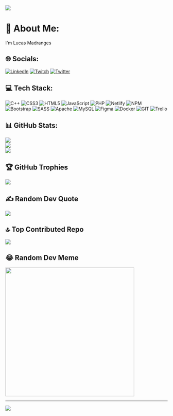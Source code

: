 <!--
<link rel="preconnect" href="https://fonts.googleapis.com">
<link rel="preconnect" href="https://fonts.gstatic.com" crossorigin>
<link href="https://fonts.googleapis.com/css2?family=Montserrat:wght@400;500;600;700&display=swap" rel="stylesheet">
<style>
    * {
        font-family: 'Montserrat', sans-serif;  
        font-weight: 600;
    }
    .gradient-purple {
        background: linear-gradient(to right, #fdeff9, #ec38bc, #7303c0, #03001e);
        -webkit-background-clip: text;
        -webkit-text-fill-color: transparent;
    }
    .gradient-pink {
        background: linear-gradient(to right, #240b36, #c31432); /* W3C, IE 10+/ Edge, Firefox 16+, Chrome 26+, Opera 12+, Safari 7+ */
        -webkit-background-clip: text;
        -webkit-text-fill-color: transparent;
    }
    .gradient-intuition {
        background: linear-gradient(to right, rgb(238, 132, 50), rgb(127, 196, 250)); 
        -webkit-background-clip: text;
        -webkit-text-fill-color: transparent;
    }    
    .gradient-mydigitalschool {
        background: linear-gradient(to right, rgb(61, 61, 60), rgb(93, 181, 195)); 
        -webkit-background-clip: text;
        -webkit-text-fill-color: transparent;
    }
</style>
-->
<img src="https://capsule-render.vercel.app/api?type=wave&color=gradient&height=300&section=header&text=Lucas Madranges&fontSize=50" />

# 💫 About Me:
I'm Lucas Madranges

## 🌐 Socials:
[![LinkedIn](https://img.shields.io/badge/LinkedIn-%230077B5.svg?logo=linkedin&logoColor=white)](https://www.linkedin.com/in/lucas-madranges) [![Twitch](https://img.shields.io/badge/Twitch-%239146FF.svg?logo=Twitch&logoColor=white)](https://www.twitch.tv/babyluckyyy) [![Twitter](https://img.shields.io/badge/Twitter-%231DA1F2.svg?logo=Twitter&logoColor=white)](https://twitter.com/Lucas_Mdrg)

## 💻 Tech Stack:
![C++](https://img.shields.io/badge/c++-%2300599C.svg?style=for-the-badge&logo=c%2B%2B&logoColor=white) ![CSS3](https://img.shields.io/badge/css3-%231572B6.svg?style=for-the-badge&logo=css3&logoColor=white) ![HTML5](https://img.shields.io/badge/html5-%23E34F26.svg?style=for-the-badge&logo=html5&logoColor=white) ![JavaScript](https://img.shields.io/badge/javascript-%23323330.svg?style=for-the-badge&logo=javascript&logoColor=%23F7DF1E) ![PHP](https://img.shields.io/badge/php-%23777BB4.svg?style=for-the-badge&logo=php&logoColor=white) ![Netlify](https://img.shields.io/badge/netlify-%23000000.svg?style=for-the-badge&logo=netlify&logoColor=#00C7B7) ![NPM](https://img.shields.io/badge/NPM-%23CB3837.svg?style=for-the-badge&logo=npm&logoColor=white) ![Bootstrap](https://img.shields.io/badge/bootstrap-%238511FA.svg?style=for-the-badge&logo=bootstrap&logoColor=white) ![SASS](https://img.shields.io/badge/SASS-hotpink.svg?style=for-the-badge&logo=SASS&logoColor=white) ![Apache](https://img.shields.io/badge/apache-%23D42029.svg?style=for-the-badge&logo=apache&logoColor=white) ![MySQL](https://img.shields.io/badge/mysql-%2300000f.svg?style=for-the-badge&logo=mysql&logoColor=white) ![Figma](https://img.shields.io/badge/figma-%23F24E1E.svg?style=for-the-badge&logo=figma&logoColor=white) ![Docker](https://img.shields.io/badge/docker-%230db7ed.svg?style=for-the-badge&logo=docker&logoColor=white) ![GIT](https://img.shields.io/badge/Git-fc6d26?style=for-the-badge&logo=git&logoColor=white) ![Trello](https://img.shields.io/badge/Trello-%23026AA7.svg?style=for-the-badge&logo=Trello&logoColor=white)
## 📊 GitHub Stats:
![](https://github-readme-stats.vercel.app/api?username=LucasMadranges&theme=radical&hide_border=false&include_all_commits=false&count_private=false)<br/>
![](https://github-readme-streak-stats.herokuapp.com/?user=LucasMadranges&theme=radical&hide_border=false)<br/>
![](https://github-readme-stats.vercel.app/api/top-langs/?username=LucasMadranges&theme=radical&hide_border=false&include_all_commits=false&count_private=false&layout=compact)

## 🏆 GitHub Trophies
![](https://github-profile-trophy.vercel.app/?username=LucasMadranges&theme=radical&no-frame=false&no-bg=false&margin-w=4)

## ✍️ Random Dev Quote
![](https://quotes-github-readme.vercel.app/api?type=horizontal&theme=radical)

## 🔝 Top Contributed Repo
![](https://github-contributor-stats.vercel.app/api?username=LucasMadranges&limit=5&theme=radical&combine_all_yearly_contributions=true)

## 😂 Random Dev Meme
<img src='https://randommeme-five.vercel.app/' style="height: 400px;"/>

---
[![](https://visitcount.itsvg.in/api?id=LucasMadranges&icon=1&color=0)](https://visitcount.itsvg.in)